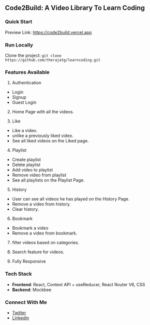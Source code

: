 ## Code2Build: A Video Library To Learn Coding

### Quick Start
Preview Link: https://code2build.vercel.app

### Run Locally
Clone the project: `git clone https://github.com/therajatg/learncoding.git`

### Features Available

1. Authentication
  - Login
  - Signup
  - Guest Login
  
2. Home Page with all the videos.

3. Like
  - Like a video.
  - unlike a previously liked video.
  - See all liked videos on the Liked page.

4. Playlist
  - Create playlist
  - Delete playlist
  - Add video to playlist
  - Remove video from playlist
  - See all playlists on the Playlist Page.

5. History
  - User can see all videos he has played on the History Page.
  - Remove a video from history.
  - Clear history.

6. Bookmark
  - Bookmark a video
  - Remove a video from bookmark.
  
7. filter videos based on categories.

8. Search feature for videos.

9. Fully Responsive

### Tech Stack
- **Frontend**: React, Context API + useReducer, React Router V6, CSS
- **Backend**: Mockbee

### Connect With Me
- [Twitter](https://twitter.com/therajatg)
- [Linkedin](https://www.linkedin.com/in/therajatg/)
